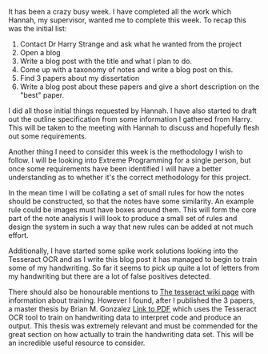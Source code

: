 It has been a crazy busy week. I have completed all the work which Hannah, my supervisor, wanted me to complete this week. To recap this was the initial list:

1. Contact Dr Harry Strange and ask what he wanted from the project
2. Open a blog
3. Write a blog post with the title and what I plan to do.
4. Come up with a taxonomy of notes and write a blog post on this.
5. Find 3 papers about my dissertation
6. Write a blog post about these papers and give a short description on the "best" paper.

I did all those initial things requested by Hannah. I have also started to draft out the outline specification from some information I gathered from Harry. This will be taken to the meeting with Hannah to discuss and hopefully flesh out some requirements.

Another thing I need to consider this week is the methodology I wish to follow. I will be looking into Extreme Programming for a single person, but once some requirements have been identified I will have a better understanding as to whether it's the correct methodology for this project.

In the mean time I will be collating a set of small rules for how the notes should be constructed, so that the notes have some similarity. An example rule could be images must have boxes around them. This will form the core part of the note analysis I will look to produce a small set of rules and design the system in such a way that new rules can be added at not much effort.

Additionally, I have started some spike work solutions looking into the Tesseract OCR and as I write this blog post it has managed to begin to train some of my handwriting. So far it seems to pick up quite a lot of letters from my handwriting but there are a lot of false positives detected.

There should also be honourable mentions to [The tesseract wiki page](https://github.com/tesseract-ocr/tesseract/wiki/TrainingTesseract) with information about training. However I found, after I published the 3 papers, a master thesis by Brian M. Gonzalez [Link to PDF](http://brage.bibsys.no/xmlui/bitstream/handle/11250/137557/masteroppgave.pdf?sequence=1) which uses the Tesseract OCR tool to train on handwriting data to interpret code and produce an output. This thesis was extremely relevant and must be commended for the great section on how actually to train the handwriting data set. This will be an incredible useful resource to consider.

